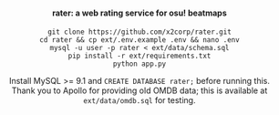 <div align="center">
  <h4 align="center">rater: a web rating service for osu! beatmaps</h4>
  <p align="center">
    <code>git clone https://github.com/x2corp/rater.git</code><br>
    <code>cd rater && cp ext/.env.example .env && nano .env</code><br>
    <code>mysql -u user -p rater < ext/data/schema.sql</code><br>
    <code>pip install -r ext/requirements.txt</code><br>
    <code>python app.py</code><br>
  </p>
  Install MySQL >= 9.1 and <code>CREATE DATABASE rater;</code> before running this.<br>
  Thank you to Apollo for providing old OMDB data; this is available at <code>ext/data/omdb.sql</code> for testing.
</div>